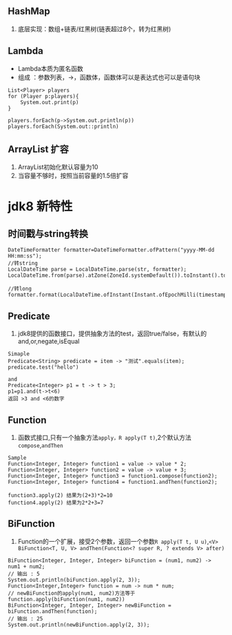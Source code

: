 

## HashMap

1. 底层实现：数组+链表/红黑树(链表超过8个，转为红黑树)

##  Lambda
* Lambda本质为匿名函数
*  组成 ：参数列表，->，函数体，函数体可以是表达式也可以是语句块   

```
List<Player> players
for (Player p:players){
	System.out.print(p)
}

players.forEach(p->System.out.println(p))
players.forEach(System.out::println)

```

## ArrayList 扩容
1. ArrayList初始化默认容量为10
2. 当容量不够时，按照当前容量的1.5倍扩容

# jdk8 新特性
## 时间戳与string转换 
```
DateTimeFormatter formatter=DateTimeFormatter.ofPattern("yyyy-MM-dd HH:mm:ss");
//转string
LocalDateTime parse = LocalDateTime.parse(str, formatter);
LocalDateTime.from(parse).atZone(ZoneId.systemDefault()).toInstant().toEpochMilli();

//转long
formatter.format(LocalDateTime.ofInstant(Instant.ofEpochMilli(timestamp),ZoneId.systemDefault()))

```

## Predicate
1. jdk8提供的函数接口，提供抽象方法的test，返回true/false，有默认的and,or,negate,isEqual
```
Simaple
Predicate<String> predicate = item -> "测试".equals(item);
predicate.test("hello")

and
Predicate<Integer> p1 = t -> t > 3;
p1=p1.and(t->t<6)
返回 >3 and <6的数字

```

## Function
1. 函数式接口,只有一个抽象方法`apply，R apply(T t)`,2个默认方法`compose`,`andThen`
```
Sample
Function<Integer, Integer> function1 = value -> value * 2;
Function<Integer, Integer> function2 = value -> value + 3;
Function<Integer, Integer> function3 = function1.compose(function2);
Function<Integer, Integer> function4 = function1.andThen(function2);

function3.apply(2) 结果为(2+3)*2=10
function4.apply(2) 结果为2*2+3=7

```

## BiFunction
1. Function的一个扩展，接受2个参数，返回一个参数`R apply(T t, U u)`,`<V> BiFunction<T, U, V> andThen(Function<? super R, ? extends V> after)`
```
BiFunction<Integer, Integer, Integer> biFunction = (num1, num2) -> num1 + num2;
// 输出 : 5
System.out.println(biFunction.apply(2, 3));
Function<Integer,Integer> function = num -> num * num;
// newBiFunction的apply(num1, num2)方法等于function.apply(biFunction(num1, num2))
BiFunction<Integer, Integer, Integer> newBiFunction = biFunction.andThen(function);
// 输出 : 25
System.out.println(newBiFunction.apply(2, 3));
```


